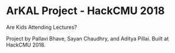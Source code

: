 # ArKAL Project - HackCMU 2018
Are Kids Attending Lectures?

Project by Pallavi Bhave, Sayan Chaudhry, and Aditya Pillai. Built at HackCMU 2018.
